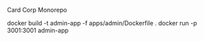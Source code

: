 Card Corp Monorepo

docker build -t admin-app -f apps/admin/Dockerfile .
docker run -p 3001:3001 admin-app
